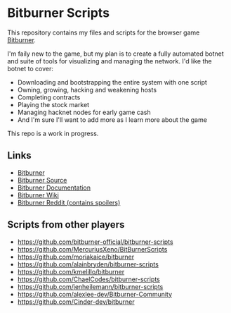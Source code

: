 # Bitburner Scripts

This repository contains my files and scripts for the browser game [Bitburner](https://github.com/danielyxie/bitburner).

I'm faily new to the game, but my plan is to create a fully automated botnet and suite of tools for visualizing and managing the network. I'd like the botnet to cover:

- Downloading and bootstrapping the entire system with one script
- Owning, growing, hacking and weakening hosts
- Completing contracts
- Playing the stock market
- Managing hacknet nodes for early game cash
- And I'm sure I'll want to add more as I learn more about the game

This repo is a work in progress.

## Links

- [Bitburner](https://danielyxie.github.io/bitburner/)
- [Bitburner Source](https://github.com/danielyxie/bitburner)
- [Bitburner Documentation](https://bitburner.readthedocs.io/en/latest/)
- [Bitburner Wiki](http://bitburner.wikia.com/wiki/Bitburner_Wiki)
- [Bitburner Reddit (contains spoilers)](https://www.reddit.com/r/Bitburner/)

## Scripts from other players

- https://github.com/bitburner-official/bitburner-scripts
- https://github.com/MercuriusXeno/BitBurnerScripts
- https://github.com/moriakaice/bitburner
- https://github.com/alainbryden/bitburner-scripts
- https://github.com/kmelillo/bitburner
- https://github.com/ChaelCodes/bitburner-scripts
- https://github.com/jenheilemann/bitburner-scripts
- https://github.com/alexlee-dev/Bitburner-Community
- https://github.com/Cinder-dev/bitburner
